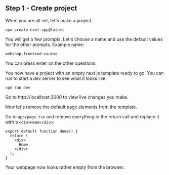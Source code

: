 ## Step 1 - Create project
When you are all set, let's make a project.
```shell
npx create-next-app@latest
```
You will get a few prompts. Let's choose a name and use the default values for the other prompts.
Example name:
```text
webshop-frontend-course
```
You can press enter on the other questions.


You now have a project with an empty next.js template ready to go.
You can run to start a dev server to see what it looks like:
```shell
npm run dev
```
Go to http://localhost:3000 to view live changes you make.

Now let's remove the default page elements from the template.

Go to `app/page.tsx` and remove everything in the return call and replace it with a `<div>Home</div>`:

```tsx
export default function Home() {
  return (
    <div>
      Home
    </div>
  );
}
```
Your webpage now looks rather empty from the browser.
